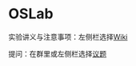 # OSLab

实验讲义与注意事项：左侧栏选择[Wiki](https://git.nju.edu.cn/oslab2023/oslab/-/wikis/home)

提问：在群里或左侧栏选择[议题](https://git.nju.edu.cn/oslab2023/oslab/-/issues)
